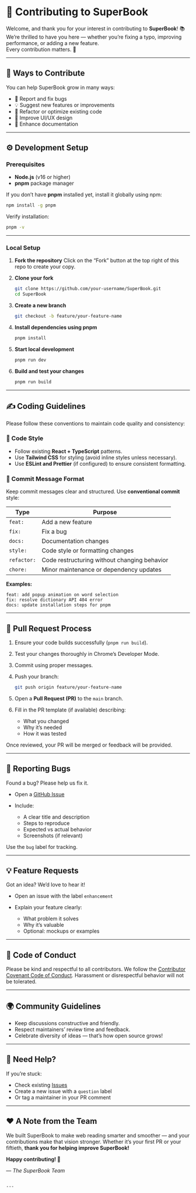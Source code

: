 # 🤝 Contributing to SuperBook

Welcome, and thank you for your interest in contributing to **SuperBook**! 📚  
We’re thrilled to have you here — whether you’re fixing a typo, improving performance, or adding a new feature.  
Every contribution matters. 💪

---

## 🧠 Ways to Contribute

You can help SuperBook grow in many ways:
- 🐛 Report and fix bugs  
- 💡 Suggest new features or improvements  
- 🧹 Refactor or optimize existing code  
- 🎨 Improve UI/UX design
- 📝 Enhance documentation

---

## ⚙️ Development Setup

### Prerequisites
- **Node.js** (v16 or higher)
- **pnpm** package manager

If you don’t have **pnpm** installed yet, install it globally using npm:
```bash
npm install -g pnpm
````

Verify installation:

```bash
pnpm -v
```

---

### Local Setup

1. **Fork the repository**
   Click on the “Fork” button at the top right of this repo to create your copy.

2. **Clone your fork**

   ```bash
   git clone https://github.com/your-username/SuperBook.git
   cd SuperBook
   ```

3. **Create a new branch**

   ```bash
   git checkout -b feature/your-feature-name
   ```

4. **Install dependencies using pnpm**

   ```bash
   pnpm install
   ```

5. **Start local development**

   ```bash
   pnpm run dev
   ```

6. **Build and test your changes**

   ```bash
   pnpm run build
   ```

---

## ✍️ Coding Guidelines

Please follow these conventions to maintain code quality and consistency:

### 🧩 Code Style

* Follow existing **React + TypeScript** patterns.
* Use **Tailwind CSS** for styling (avoid inline styles unless necessary).
* Use **ESLint and Prettier** (if configured) to ensure consistent formatting.

### 🧾 Commit Message Format

Keep commit messages clear and structured.
Use **conventional commit** style:

| Type        | Purpose                                      |
| ----------- | -------------------------------------------- |
| `feat:`     | Add a new feature                            |
| `fix:`      | Fix a bug                                    |
| `docs:`     | Documentation changes                        |
| `style:`    | Code style or formatting changes             |
| `refactor:` | Code restructuring without changing behavior |
| `chore:`    | Minor maintenance or dependency updates      |

**Examples:**

```
feat: add popup animation on word selection
fix: resolve dictionary API 404 error
docs: update installation steps for pnpm
```

---

## 🧪 Pull Request Process

1. Ensure your code builds successfully (`pnpm run build`).
2. Test your changes thoroughly in Chrome’s Developer Mode.
3. Commit using proper messages.
4. Push your branch:

   ```bash
   git push origin feature/your-feature-name
   ```
5. Open a **Pull Request (PR)** to the `main` branch.
6. Fill in the PR template (if available) describing:

   * What you changed
   * Why it’s needed
   * How it was tested

Once reviewed, your PR will be merged or feedback will be provided.

---

## 🐞 Reporting Bugs

Found a bug? Please help us fix it.

* Open a [GitHub Issue](https://github.com/your-username/SuperBook/issues)
* Include:

  * A clear title and description
  * Steps to reproduce
  * Expected vs actual behavior
  * Screenshots (if relevant)

Use the `bug` label for tracking.

---

## 💡 Feature Requests

Got an idea? We’d love to hear it!

* Open an issue with the label `enhancement`
* Explain your feature clearly:

  * What problem it solves
  * Why it’s valuable
  * Optional: mockups or examples

---

## 🧾 Code of Conduct

Please be kind and respectful to all contributors.
We follow the [Contributor Covenant Code of Conduct](https://www.contributor-covenant.org/).
Harassment or disrespectful behavior will not be tolerated.

---

## 🌍 Community Guidelines

* Keep discussions constructive and friendly.
* Respect maintainers’ review time and feedback.
* Celebrate diversity of ideas — that’s how open source grows!

---

## 💬 Need Help?

If you’re stuck:

* Check existing [Issues](https://github.com/your-username/SuperBook/issues)
* Create a new issue with a `question` label
* Or tag a maintainer in your PR comment

---

## ❤️ A Note from the Team

We built SuperBook to make web reading smarter and smoother — and your contributions make that vision stronger.
Whether it’s your first PR or your fiftieth, **thank you for helping improve SuperBook!**

**Happy contributing! 🚀**

— *The SuperBook Team*

```

---
